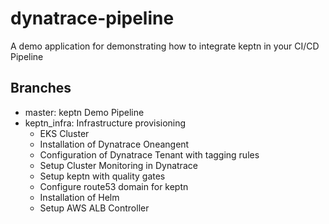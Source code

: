 # dynatrace-pipeline

A demo application for demonstrating how to integrate keptn in your CI/CD Pipeline

## Branches

- master: keptn Demo Pipeline
- keptn_infra: Infrastructure provisioning
  - EKS Cluster
  - Installation of Dynatrace Oneangent
  - Configuration of Dynatrace Tenant with tagging rules
  - Setup Cluster Monitoring in Dynatrace
  - Setup keptn with quality gates
  - Configure route53 domain for keptn
  - Installation of Helm
  - Setup AWS ALB Controller
